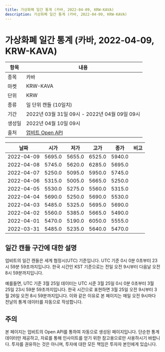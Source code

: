 ```yaml
---
title: 가상화폐 일간 통계 (카바, 2022-04-09, KRW-KAVA)
description: 가상화폐 일간 통계 (카바, 2022-04-09, KRW-KAVA)
---
```



가상화폐 일간 통계 (카바, 2022-04-09, KRW-KAVA)
===

|항목|내용|
|--|--|
|종목|카바|
|마켓|KRW-KAVA|
|단위|KRW|
|종류|일 단위 캔들 (10일치)|
|기간|2022년 03월 31일 09시 - 2022년 04월 09일 09시|
|생성일|2022년 04월 10일 09시|
|출처|[업비트 Open API](https://docs.upbit.com)|


|날짜|시가|저가|고가|종가|비고|
|--|--|--|--|--|--|
|2022-04-09|5695.0|5655.0|6525.0|5940.0|    |
|2022-04-08|5745.0|5620.0|6285.0|5695.0|    |
|2022-04-07|5250.0|5095.0|5950.0|5745.0|    |
|2022-04-06|5315.0|5005.0|5665.0|5250.0|    |
|2022-04-05|5530.0|5275.0|5560.0|5315.0|    |
|2022-04-04|5690.0|5250.0|5690.0|5530.0|    |
|2022-04-03|5485.0|5325.0|5695.0|5690.0|    |
|2022-04-02|5560.0|5385.0|5665.0|5490.0|    |
|2022-04-01|5470.0|5190.0|6050.0|5555.0|    |
|2022-03-31|5485.0|5235.0|5640.0|5470.0|    |


일간 캔들 구간에 대한 설명
---


업비트의 일간 캔들은 세계 협정시(UTC) 기준입니다. 
UTC 기준 0시 0분 0초부터 23시 59분 59초까지입니다. 
한국 시간인 KST 기준으로는 전일 오전 9시부터 다음날 오전 8시 59분까지입니다. 


예를들면, UTC 기준 3월 25일 데이터는 UTC 시준 3월 25일 0시 0분 0초부터 3월 25일 23시 59분 59초까지입니다. 
한국 시간으로 표현하면 3월 25일 오전 9시부터 3월 26일 오전 8시 59분까지입니다. 
이와 같은 이유로 본 페이지는 매일 오전 9시마다 전날의 통계 데이터를 자동으로 작성합니다. 


주의
---


본 페이지는 업비트의 Open API를 통하여 자동으로 생성된 페이지입니다. 
단순한 통계 데이터만 제공하고, 자료를 통해 인사이트를 얻기 위한 참고용으로만 사용하시기 바랍니다. 
투자를 권유하는 것은 아니며, 투자에 대한 모든 책임은 투자자 본인에게 있습니다. 
